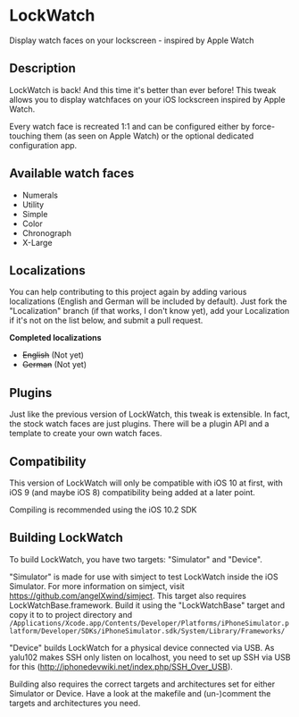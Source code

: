 # LockWatch
Display watch faces on your lockscreen - inspired by Apple Watch

## Description
LockWatch is back! And this time it's better than ever before! This tweak allows you to display watchfaces on your iOS lockscreen inspired by Apple Watch.

Every watch face is recreated 1:1 and can be configured either by force-touching them (as seen on Apple Watch) or the optional dedicated configuration app.

## Available watch faces
* Numerals 
* Utility 
* Simple 
* Color 
* Chronograph
* X-Large

## Localizations
You can help contributing to this project again by adding various localizations (English and German will be included by default). Just fork the "Localization" branch (if that works, I don't know yet), add your Localization if it's not on the list below, and submit a pull request.

**Completed localizations**

* ~~English~~ (Not yet) 
* ~~German~~ (Not yet)

## Plugins
Just like the previous version of LockWatch, this tweak is extensible. In fact, the stock watch faces are just plugins. There will be a plugin API and a template to create your own watch faces.

## Compatibility
This version of LockWatch will only be compatible with iOS 10 at first, with iOS 9 (and maybe iOS 8) compatibility being added at a later point.

Compiling is recommended using the iOS 10.2 SDK

## Building LockWatch
To build LockWatch, you have two targets: "Simulator" and "Device".

"Simulator" is made for use with simject to test LockWatch inside the iOS Simulator. For more information on simject, visit https://github.com/angelXwind/simject. This target also requires LockWatchBase.framework. Build it using the "LockWatchBase" target and copy it to to project directory and 
`/Applications/Xcode.app/Contents/Developer/Platforms/iPhoneSimulator.platform/Developer/SDKs/iPhoneSimulator.sdk/System/Library/Frameworks/`


"Device" builds LockWatch for a physical device connected via USB. As yalu102 makes SSH only listen on localhost, you need to set up SSH via USB for this (http://iphonedevwiki.net/index.php/SSH_Over_USB).

Building also requires the correct targets and architectures set for either Simulator or Device. Have a look at the makefile and (un-)comment the targets and architectures you need.
